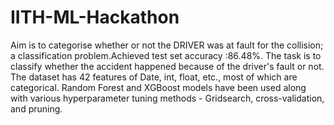 # IITH-ML-Hackathon
Aim is to categorise whether or not the DRIVER was at fault for the collision; a classification problem.Achieved test set accuracy :86.48%.
The task is to classify whether the accident happened because of the driver's fault or not. The dataset has 42 features of Date, int, float, etc., most of which are categorical. Random Forest and XGBoost models have been used along with various hyperparameter tuning methods - Gridsearch, cross-validation, and pruning.
